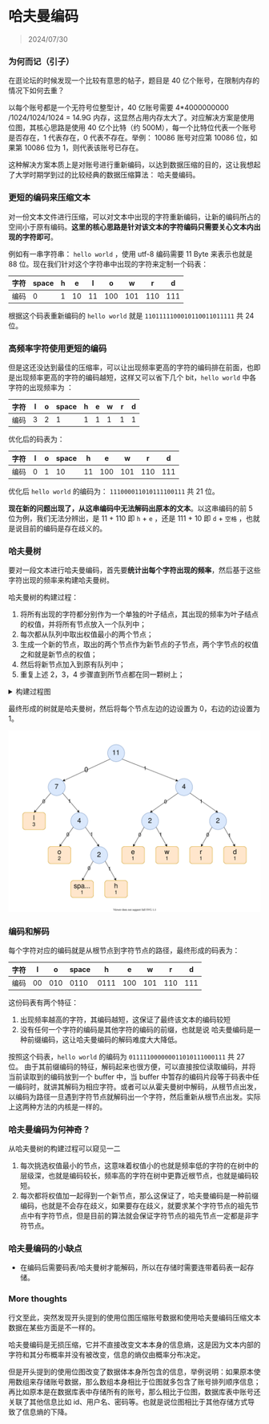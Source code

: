 # 哈夫曼编码

> 2024/07/30

### 为何而记（引子）

在逛论坛的时候发现一个比较有意思的帖子，题目是 40 亿个账号，在限制内存的情况下如何去重？

以每个账号都是一个无符号位整型计，40 亿账号需要 4\*4000000000 /1024/1024/1024 = 14.9G 内存，这显然占用内存太大了。对应解决方案是使用位图，其核心思路是使用 40 亿个比特（约 500M），每一个比特位代表一个账号是否存在，1 代表存在，0 代表不存在。举例： 10086 账号对应第 10086 位，如果第 10086 位为 1，则代表该账号已存在。

这种解决方案本质上是对账号进行重新编码，以达到数据压缩的目的，这让我想起了大学时期学到过的比较经典的数据压缩算法： 哈夫曼编码。

### 更短的编码来压缩文本

对一份文本文件进行压缩，可以对文本中出现的字符重新编码，让新的编码所占的空间小于原有编码。**这里的核心思路是针对该文本的字符编码只需要关心文本内出现的字符即可**。

例如有一串字符串： `hello world` ，使用 utf-8 编码需要 11 Byte 来表示也就是 88 位。现在我们针对这个字符串中出现的字符来定制一个码表：

| 字符 | space | h   | e   | l   | o   | w   | r   | d   |
| ---- | ----- | --- | --- | --- | --- | --- | --- | --- |
| 编码 | 0     | 1   | 10  | 11  | 100 | 101 | 110 | 111 |

根据这个码表重新编码的 `hello world` 就是 `1101111100010110011011111` 共 24 位。

### 高频率字符使用更短的编码

但是这还没达到最佳的压缩率，可以让出现频率更高的字符的编码排在前面，也即是出现频率更高的字符的编码越短，这样又可以省下几个 bit，`hello world` 中各字符的出现频率为 ：

| 字符 | l   | o   | space | h   | e   | w   | r   | d   |
| ---- | --- | --- | ----- | --- | --- | --- | --- | --- |
| 编码 | 3   | 2   | 1     | 1   | 1   | 1   | 1   | 1   |

优化后的码表为：

| 字符 | l   | o   | space | h   | e   | w   | r   | d   |
| ---- | --- | --- | ----- | --- | --- | --- | --- | --- |
| 编码 | 0   | 1   | 10    | 11  | 100 | 101 | 110 | 111 |

优化后 `hello world` 的编码为： `111000011010111100111` 共 21 位。

**现在新的问题出现了，从这串编码中无法解码出原本的文本**。以这串编码的前 5 位为例，我们无法分辨出，是 11 + 110 即 `h` + `e` ，还是 111 + 10 即 `d` + `空格` ，也就是说目前的编码是存在歧义的。

### 哈夫曼树

要对一段文本进行哈夫曼编码，首先要**统计出每个字符出现的频率**，然后基于这些字符出现的频率来构建哈夫曼树。

哈夫曼树的构建过程：

1. 将所有出现的字符都分别作为一个单独的叶子结点，其出现的频率为叶子结点的权值，并将所有节点放入一个队列中；
2. 每次都从队列中取出权值最小的两个节点；
3. 生成一个新的节点，取出的两个节点作为新节点的子节点，两个字节点的权值之和就是新节点的权值；
4. 然后将新节点加入到原有队列中；
5. 重复上述 2，3，4 步骤直到所节点都在同一颗树上；

<details>
<summary>构建过程图</summary>
<img src="images/build-huffman-tree.svg"/>
</details>

最终形成的树就是哈夫曼树，然后将每个节点左边的边设置为 0，右边的边设置为 1。

<img src="images/huffman-coding-tree.svg"/>

### 编码和解码

每个字符对应的编码就是从根节点到字符节点的路径，最终形成的码表为：

| 字符 | l   | o   | space | h    | e   | w   | r   | d   |
| ---- | --- | --- | ----- | ---- | --- | --- | --- | --- |
| 编码 | 00  | 010 | 0110  | 0111 | 100 | 101 | 110 | 111 |

这份码表有两个特征：

1. 出现频率越高的字符，其编码越短，这保证了最终该文本的编码较短
2. 没有任何一个字符的编码是其他字符的编码的前缀，也就是说 哈夫曼编码是一种前缀编码，这让哈夫曼编码的解码难度大大降低。

按照这个码表，`hello world` 的编码为 `011111000000011010111000111` 共 27 位。
由于其前缀编码的特征，解码起来也很方便，可以直接按位读取编码，并将当前读取到的编码放到一个 buffer 中，当 buffer 中暂存的编码片段等于码表中任一编码时，就讲其解码为相应字符。或者可以从霍夫曼树中解码，从根节点出发，以编码为路径一旦遇到字符节点就解码出一个字符，然后重新从根节点出发。实际上这两种方法的内核是一样的。

### 哈夫曼编码为何神奇？

从哈夫曼树的构建过程可以窥见一二

1. 每次挑选权值最小的节点，这意味着权值小的也就是频率低的字符的在树中的层级深，也就是编码较长，频率高的字符在树中更靠近根节点，也就是编码较短。
2. 每次都将权值加一起得到一个新节点，那么这保证了，哈夫曼编码是一种前缀编码，也就是不会存在歧义，如果要存在歧义，就要求某个字符节点的祖先节点中有字符节点，但是目前的算法就会保证字符节点的祖先节点一定都是非字符节点。

### 哈夫曼编码的小缺点

- 在编码后需要码表/哈夫曼树才能解码，所以在存储时需要连带着码表一起存储。

### More thoughts

行文至此，突然发现开头提到的使用位图压缩账号数据和使用哈夫曼编码压缩文本数据在某些方面是不一样的。

哈夫曼编码是无损压缩，它并不直接改变文本本身的信息熵，这是因为文本内部的字符和其分布概率并没有被改变，信息的熵仅由概率分布决定。

但是开头提到的使用位图改变了数据体本身所包含的信息，举例说明：如果原本使用数组来存储账号数据，那么数组本身相比于位图就多包含了账号排列顺序信息；再比如原本是在数据库表中存储所有的账号，那么相比于位图，数据库表中账号还关联了其他信息比如 id、用户名、密码等。也就是说位图相比于其他存储方式导致了信息熵的下降。
